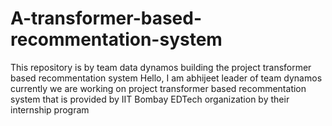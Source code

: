 # A-transformer-based-recommentation-system
This repository is by team data dynamos building the project transformer based recommentation system
Hello, I am abhijeet leader of team dynamos currently we are working on project transformer based recommentation system  that is provided by IIT Bombay EDTech organization by their internship program 
